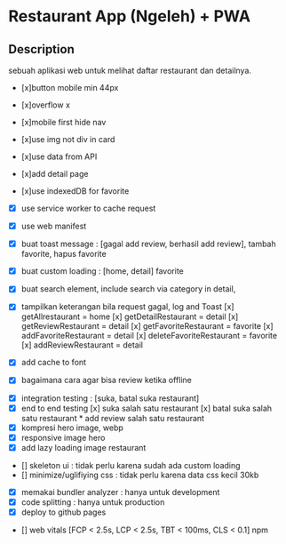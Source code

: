 # Restaurant App (Ngeleh) + PWA

## Description

sebuah aplikasi web untuk melihat daftar restaurant dan detailnya.

- [x]button mobile min 44px
- [x]overflow x
- [x]mobile first hide nav
- [x]use img not div in card

- [x]use data from API
- [x]add detail page
- [x]use indexedDB for favorite
- [x] use service worker to cache request
- [x] use web manifest

- [x] buat toast message : [gagal add review, berhasil add review], tambah favorite, hapus favorite
- [x] buat custom loading : [home, detail] favorite
- [x] buat search element, include search via category in detail,
- [x] tampilkan keterangan bila request gagal, log and Toast
      [x] getAllrestaurant = home
      [x] getDetailRestaurant = detail
      [x] getReviewRestaurant = detail
      [x] getFavoriteRestaurant = favorite
      [x] addFavoriteRestaurant = detail
      [x] deleteFavoriteRestaurant = favorite
      [x] addReviewRestaurant = detail
- [x] add cache to font
- [x] bagaimana cara agar bisa review ketika offline

<!-- submission 3 -->

- [x] integration testing : [suka, batal suka restaurant]
- [x] end to end testing
      [x] suka salah satu restaurant
      [x] batal suka salah satu restaurant \* add review salah satu restaurant
- [x] kompresi hero image, webp
- [x] responsive image hero
- [x] add lazy loading image restaurant
- [] skeleton ui : tidak perlu karena sudah ada custom loading
- [] minimize/uglifiying css : tidak perlu karena data css kecil 30kb
- [x] memakai bundler analyzer : hanya untuk development
- [x] code splitting : hanya untuk production
- [x] deploy to github pages
- [] web vitals [FCP < 2.5s, LCP < 2.5s, TBT < 100ms, CLS < 0.1]
  npm
